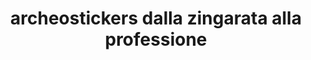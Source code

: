 ---
layout: medium
title: archeostickers dalla zingarata alla professione
link: https://medium.com/opensensorsdata-review/archeostickers-4a16f0f76b0c#.7lakhgbtv
tags:
- archeostickers
- archeologia
- beni culturali
- prodotti
- comunità
---